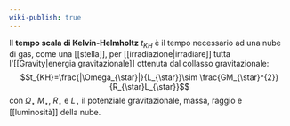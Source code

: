 ```yaml
---
wiki-publish: true
---
```

Il **tempo scala di Kelvin-Helmholtz** $t_{KH}$ è il tempo necessario ad una nube di gas, come una [[stella]], per [[irradiazione|irradiare]] tutta l'[[Gravity|energia gravitazionale]] ottenuta dal collasso gravitazionale:
$$t_{KH}=\frac{|\Omega_{\star}|}{L_{\star}}\sim \frac{GM_{\star}^{2}}{R_{\star}L_{\star}}$$
con $\Omega_{\star}$ $M_{\star}$, $R_{\star}$ e $L_{\star}$ il potenziale gravitazionale, massa, raggio e [[luminosità]] della nube.